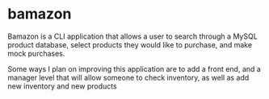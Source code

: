# bamazon

Bamazon is a CLI application that allows a user to search through a MySQL product database, select products they would like to purchase, and make mock purchases.

Some ways I plan on improving this application are to add a front end, and a manager level that will allow someone to check inventory, as well as add new inventory and new products